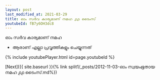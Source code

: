 ```yaml
---
layout: post
last_modified_at: 2021-03-29
title: ഓം സർവ കാര്യമാണ് നമഹ ൧൧ ടൈംസ്
youtubeId: fB7y6OH3dc8
---
```

 
 
 ഓം സർവ കാര്യമാണ് നമഹ 
 
 -  ആരാണ് എല്ലാ പ്രവൃത്തികളും ചെയ്യുന്നത് 
 
  
 
  
 
 
 
 
 
 


{% include youtubePlayer.html id=page.youtubeId %}
 
[Next]({{ site.baseurl }}{% link  split1/_posts/2012-11-03-ഓം സ്വയംഭൂതായ നമഹ ൧൧ ടൈംസ്.md%})
 
